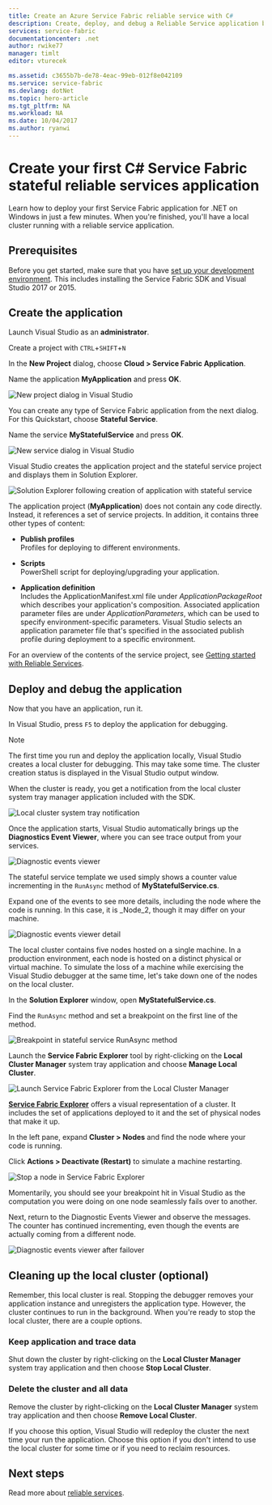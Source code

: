 ```yaml
---
title: Create an Azure Service Fabric reliable service with C#
description: Create, deploy, and debug a Reliable Service application built on Azure Service Fabric, with Visual Studio.
services: service-fabric
documentationcenter: .net
author: rwike77
manager: timlt
editor: vturecek

ms.assetid: c3655b7b-de78-4eac-99eb-012f8e042109
ms.service: service-fabric
ms.devlang: dotNet
ms.topic: hero-article
ms.tgt_pltfrm: NA
ms.workload: NA
ms.date: 10/04/2017
ms.author: ryanwi
---
```


# Create your first C# Service Fabric stateful reliable services application

Learn how to deploy your first Service Fabric application for .NET on Windows in just a few minutes. When you're finished, you'll have a local cluster running with a reliable service application.

## Prerequisites

Before you get started, make sure that you have [set up your development environment](service-fabric-get-started.md). This includes installing the Service Fabric SDK and Visual Studio 2017 or 2015.

## Create the application

Launch Visual Studio as an **administrator**.

Create a project with `CTRL`+`SHIFT`+`N`

In the **New Project** dialog, choose **Cloud > Service Fabric Application**.

Name the application **MyApplication** and press **OK**.

   
![New project dialog in Visual Studio][1]

You can create any type of Service Fabric application from the next dialog. For this Quickstart, choose **Stateful Service**.

Name the service **MyStatefulService** and press **OK**.

![New service dialog in Visual Studio][2]


Visual Studio creates the application project and the stateful service project and displays them in Solution Explorer.

![Solution Explorer following creation of application with stateful service][3]

The application project (**MyApplication**) does not contain any code directly. Instead, it references a set of service projects. In addition, it contains three other types of content:

* **Publish profiles**  
Profiles for deploying to different environments.

* **Scripts**  
PowerShell script for deploying/upgrading your application.

* **Application definition**  
Includes the ApplicationManifest.xml file under *ApplicationPackageRoot* which describes your application's composition. Associated application parameter files are under *ApplicationParameters*, which can be used to specify environment-specific parameters. Visual Studio selects an application parameter file that's specified in the associated publish profile during deployment to a specific environment.
    
For an overview of the contents of the service project, see [Getting started with Reliable Services](service-fabric-reliable-services-quick-start.md).

## Deploy and debug the application

Now that you have an application, run it.

In Visual Studio, press `F5` to deploy the application for debugging.

>[!NOTE]
>The first time you run and deploy the application locally, Visual Studio creates a local cluster for debugging. This may take some time. The cluster creation status is displayed in the Visual Studio output window.

When the cluster is ready, you get a notification from the local cluster system tray manager application included with the SDK.
   
![Local cluster system tray notification][4]

Once the application starts, Visual Studio automatically brings up the **Diagnostics Event Viewer**, where you can see trace output from your services.
   
![Diagnostic events viewer][5]

The stateful service template we used simply shows a counter value incrementing in the `RunAsync` method of **MyStatefulService.cs**.

Expand one of the events to see more details, including the node where the code is running. In this case, it is \_Node\_2, though it may differ on your machine.
   
![Diagnostic events viewer detail][6]

The local cluster contains five nodes hosted on a single machine. In a production environment, each node is hosted on a distinct physical or virtual machine. To simulate the loss of a machine while exercising the Visual Studio debugger at the same time, let's take down one of the nodes on the local cluster.

In the **Solution Explorer** window, open **MyStatefulService.cs**. 

Find the `RunAsync` method and set a breakpoint on the first line of the method.

![Breakpoint in stateful service RunAsync method][7]

Launch the **Service Fabric Explorer** tool by right-clicking on the **Local Cluster Manager** system tray application and choose **Manage Local Cluster**.

![Launch Service Fabric Explorer from the Local Cluster Manager][systray-launch-sfx]

[**Service Fabric Explorer**](service-fabric-visualizing-your-cluster.md) offers a visual representation of a cluster. It includes the set of applications deployed to it and the set of physical nodes that make it up.

In the left pane, expand **Cluster > Nodes** and find the node where your code is running.

Click **Actions > Deactivate (Restart)** to simulate a machine restarting.

![Stop a node in Service Fabric Explorer][sfx-stop-node]

Momentarily, you should see your breakpoint hit in Visual Studio as the computation you were doing on one node seamlessly fails over to another.


Next, return to the Diagnostic Events Viewer and observe the messages. The counter has continued incrementing, even though the events are actually coming from a different node.

![Diagnostic events viewer after failover][diagnostic-events-viewer-detail-post-failover]

## Cleaning up the local cluster (optional)

Remember, this local cluster is real. Stopping the debugger removes your application instance and unregisters the application type. However, the cluster continues to run in the background. When you're ready to stop the local cluster, there are a couple options.

### Keep application and trace data

Shut down the cluster by right-clicking on the **Local Cluster Manager** system tray application and then choose **Stop Local Cluster**.

### Delete the cluster and all data

Remove the cluster by right-clicking on the **Local Cluster Manager** system tray application and then choose **Remove Local Cluster**. 

If you choose this option, Visual Studio will redeploy the cluster the next time your run the application. Choose this option if you don't intend to use the local cluster for some time or if you need to reclaim resources.

## Next steps
Read more about [reliable services](service-fabric-reliable-services-introduction.md).
<!-- Image References -->

[1]: ./media/service-fabric-create-your-first-application-in-visual-studio/new-project-dialog.png
[2]: ./media/service-fabric-create-your-first-application-in-visual-studio/new-project-dialog-2.png
[3]: ./media/service-fabric-create-your-first-application-in-visual-studio/solution-explorer-stateful-service-template.png
[4]: ./media/service-fabric-create-your-first-application-in-visual-studio/local-cluster-manager-notification.png
[5]: ./media/service-fabric-create-your-first-application-in-visual-studio/diagnostic-events-viewer.png
[6]: ./media/service-fabric-create-your-first-application-in-visual-studio/diagnostic-events-viewer-detail.png
[7]: ./media/service-fabric-create-your-first-application-in-visual-studio/runasync-breakpoint.png
[sfx-stop-node]: ./media/service-fabric-create-your-first-application-in-visual-studio/sfe-deactivate-node.png
[systray-launch-sfx]: ./media/service-fabric-create-your-first-application-in-visual-studio/launch-sfx.png
[diagnostic-events-viewer-detail-post-failover]: ./media/service-fabric-create-your-first-application-in-visual-studio/diagnostic-events-viewer-detail-post-failover.png
[sfe-delete-application]: ./media/service-fabric-create-your-first-application-in-visual-studio/sfe-delete-application.png
[switch-cluster-mode]: ./media/service-fabric-create-your-first-application-in-visual-studio/switch-cluster-mode.png
[cluster-setup-success-1-node]: ./media/service-fabric-get-started-with-a-local-cluster/cluster-setup-success-1-node.png
